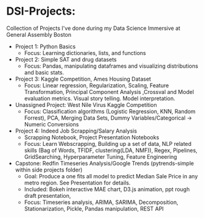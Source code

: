 # DSI-Projects:
Collection of Projects I've done during my Data Science Immersive at General Assembly Boston

- Project 1: Python Basics
  - Focus: Learning dictionaries, lists, and functions
- Project 2: Simple SAT and drug datasets
  - Focus: Pandas, manipulating dataframes and visualizing distributions and basic stats.
- Project 3: Kaggle Competition, Ames Housing Dataset
  - Focus: Linear regression, Regularization, Scaling, Feature Transformation, Principal Component Analysis ,Crossval and Model evaluation metrics. Visual story telling. Model interpretation.
- Unassigned Project: West Nile Virus Kaggle Competition
  - Focus: Classification algorithms (Logistic Regression, KNN, Random Forrest), PCA, Merging Data Sets, Dummy Variables/Categorical -> Numeric Conversions
- Project 4: Indeed Job Scrapping/Salary Analysis
  - Scrapping Notebook, Project Presentation Notebooks
  - Focus: Learn Webscrapping, Building up a set of data, NLP related skills (Bag of Words, TFIDF, clustering(LDA, NMF)), Regex, Pipelines, GridSearching, Hyperparameter Tuning, Feature Engineering
- Capstone: Redfin Timeseries Analysis/Google Trends (pytrends-simple within side projects folder)
  - Goal: Produce a one fits all model to predict Median Sale Price in any metro region. See Presentation for details.
  - Included: Bokeh interactive MAE chart, D3.js animation, ppt rough draft presentation,
  - Focus: Timeseries analysis, ARIMA, SARIMA, Decomposition, Stationarization, Pickle, Pandas manipulation, REST API
